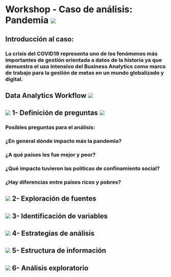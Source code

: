 # Workshop - Caso de análisis: Pandemia   <img src="https://img.icons8.com/dusk/48/000000/coronavirus.png"/>
##  Introducción al caso: 
### La crisis del COVID19 representa uno de los fenómenos más importantes de gestión orientada a datos de la historia ya que demuestra el uso intensivo del Business Analytics como marco de trabajo para la gestión de metas en un mundo globalizado y digital.

## Data Analytics Workflow <img src="https://img.icons8.com/clouds/78/000000/workflow.png"/>
## <img src="https://img.icons8.com/plumpy/15/000000/sphere.png"/> 1- Definición de preguntas <img src="https://img.icons8.com/ios/30/000000/question-mark--v2.png"/>
### Posibles preguntas para el análisis:
### ¿En general dónde impacto más la pandemia?
### ¿A qué países les fue mejor y peor?
### ¿Qué impacto tuvieron las políticas de confinamiento social?
### ¿Hay diferencias entre países ricos y pobres?


## <img src="https://img.icons8.com/plumpy/15/000000/sphere.png"/> 2- Exploración de fuentes


## <img src="https://img.icons8.com/plumpy/15/000000/sphere.png"/> 3- Identificación de variables


## <img src="https://img.icons8.com/plumpy/15/000000/sphere.png"/> 4- Estrategias de análisis


## <img src="https://img.icons8.com/plumpy/15/000000/sphere.png"/> 5- Estructura de información


## <img src="https://img.icons8.com/plumpy/15/000000/sphere.png"/> 6- Análisis exploratorio
